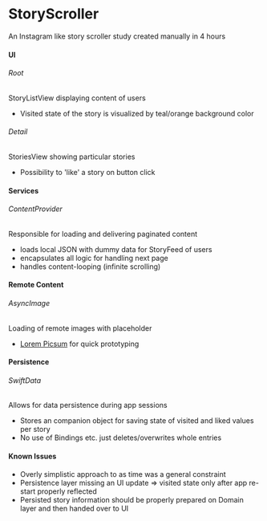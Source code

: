 # StoryScroller
An Instagram like story scroller study created manually in 4 hours

#### UI

###### Root
StoryListView displaying content of users
* Visited state of the story is visualized by teal/orange background color

###### Detail
StoriesView showing particular stories
* Possibility to 'like' a story on button click

#### Services

###### ContentProvider
Responsible for loading and delivering paginated content
* loads local JSON with dummy data for StoryFeed of users
* encapsulates all logic for handling next page
* handles content-looping (infinite scrolling)


#### Remote Content

###### AsyncImage
Loading of remote images with placeholder
* [Lorem Picsum](https://picsum.photos/) for quick prototyping

#### Persistence

###### SwiftData
Allows for data persistence during app sessions
* Stores an companion object for saving state of visited and liked values per story
* No use of Bindings etc. just deletes/overwrites whole entries


#### Known Issues
* Overly simplistic approach to as time was a general constraint
* Persistence layer missing an UI update => visited state only after app re-start properly reflected
* Persisted story information should be properly prepared on Domain layer and then handed over to UI
